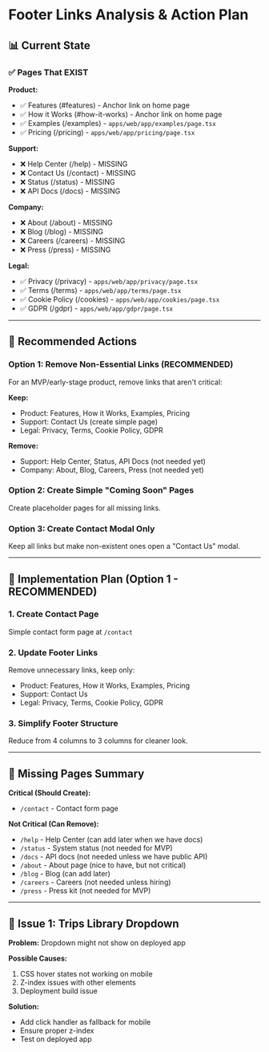 # Footer Links Analysis & Action Plan

## 📊 Current State

### ✅ Pages That EXIST

**Product:**
- ✅ Features (#features) - Anchor link on home page
- ✅ How it Works (#how-it-works) - Anchor link on home page
- ✅ Examples (/examples) - `apps/web/app/examples/page.tsx`
- ✅ Pricing (/pricing) - `apps/web/app/pricing/page.tsx`

**Support:**
- ❌ Help Center (/help) - MISSING
- ❌ Contact Us (/contact) - MISSING
- ❌ Status (/status) - MISSING
- ❌ API Docs (/docs) - MISSING

**Company:**
- ❌ About (/about) - MISSING
- ❌ Blog (/blog) - MISSING
- ❌ Careers (/careers) - MISSING
- ❌ Press (/press) - MISSING

**Legal:**
- ✅ Privacy (/privacy) - `apps/web/app/privacy/page.tsx`
- ✅ Terms (/terms) - `apps/web/app/terms/page.tsx`
- ✅ Cookie Policy (/cookies) - `apps/web/app/cookies/page.tsx`
- ✅ GDPR (/gdpr) - `apps/web/app/gdpr/page.tsx`

---

## 🎯 Recommended Actions

### Option 1: Remove Non-Essential Links (RECOMMENDED)
For an MVP/early-stage product, remove links that aren't critical:

**Keep:**
- Product: Features, How it Works, Examples, Pricing
- Support: Contact Us (create simple page)
- Legal: Privacy, Terms, Cookie Policy, GDPR

**Remove:**
- Support: Help Center, Status, API Docs (not needed yet)
- Company: About, Blog, Careers, Press (not needed yet)

### Option 2: Create Simple "Coming Soon" Pages
Create placeholder pages for all missing links.

### Option 3: Create Contact Modal Only
Keep all links but make non-existent ones open a "Contact Us" modal.

---

## 🚀 Implementation Plan (Option 1 - RECOMMENDED)

### 1. Create Contact Page
Simple contact form page at `/contact`

### 2. Update Footer Links
Remove unnecessary links, keep only:
- Product: Features, How it Works, Examples, Pricing
- Support: Contact Us
- Legal: Privacy, Terms, Cookie Policy, GDPR

### 3. Simplify Footer Structure
Reduce from 4 columns to 3 columns for cleaner look.

---

## 📝 Missing Pages Summary

**Critical (Should Create):**
- `/contact` - Contact form page

**Not Critical (Can Remove):**
- `/help` - Help Center (can add later when we have docs)
- `/status` - System status (not needed for MVP)
- `/docs` - API docs (not needed unless we have public API)
- `/about` - About page (nice to have, but not critical)
- `/blog` - Blog (can add later)
- `/careers` - Careers (not needed unless hiring)
- `/press` - Press kit (not needed for MVP)

---

## 🔧 Issue 1: Trips Library Dropdown

**Problem:** Dropdown might not show on deployed app

**Possible Causes:**
1. CSS hover states not working on mobile
2. Z-index issues with other elements
3. Deployment build issue

**Solution:**
- Add click handler as fallback for mobile
- Ensure proper z-index
- Test on deployed app

